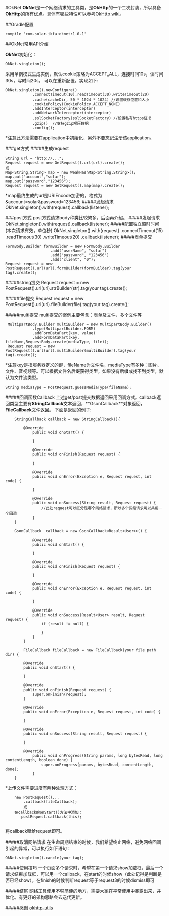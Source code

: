 #OkNet
**OkNet**是一个网络请求的工具类，是**OkHttp**的一个二次封装，所以具备**OkHttp**的所有优点。具体有哪些特性可以参考[OkHttp wiki](https://github.com/square/okhttp/wiki)。

##Gradle配置

	compile 'com.solar.ikfa:oknet:1.0.1'

##OkNet常用API介绍

**OkNet**初始化：

	OkNet.singleton();
	
采用单例模式生成实例，默认cookie策略为ACCEPT_ALL，连接时间10s，读时间30s，写时间20s。
可以在重新配置。实现如下:
	
	OkNet.singleton().newConfigure()
                .connectTimeout(10).readTimeout(30).writeTimeout(20)
                .cache(cacheDir, 50 * 1024 * 1024) //设置缓存位置和大小
                .cookiePolicy(CookiePolicy.ACCEPT_NONE)
                .addInterceptor(interceptor)
                .addNetworkInterceptor(interceptor)
                .sslSocketFactory(sslSocketFactory) //设置私有https证书
                .gzip()  //支持gzip解压数据
                .config();
	
*注意此方法需要在application中初始化，另外不要忘记注册该application。

###get方式
#####生成request

	String url = "http://...";
	Request request = new GetRequest().url(url).create();
	或
	Map<String,String> map = new WeakHashMap<String,String>();
	map.put("account","solar");
	map.put("password","123456");
	Request request = new GetRequest().map(map).create();
	
*map最终生成的url是URIEncode加密的，格式为&account=solar&password=123456;
#####发起请求
	OkNet.singleton().with(request).callback(listener);

###post方式
post方式请求body种类比较繁多，后面再介绍。
#####发起请求
	OkNet.singleton().with(request).callback(listener);
#####配置独立超时时间(本次请求有效，单位秒)
	OkNet.singleton().with(request)
	.connectTimeout(15)
	.readTimeout(30)
	.writeTimeout(20)
	.callback(listener);
#####表单提交

	FormBody.Builder formBuilder = new FormBody.Builder
                        .add("userName", "solar")
                        .add("password", "123456")
                        .add("client", "0");
   	Request request = new PostRequest().url(url).formBuilder(formBuilder).tag(your tag).create();
	
#####string提交
	Request request = new PostRequest().url(url).strBuilder(str).tag(your tag).create();
	
#####file提交
	Request request = new PostRequest().url(url).fileBuilder(file).tag(your tag).create();
	
#####multi提交
multi提交的案例主要包含：表单及文件，多个文件等
	
	 MultipartBody.Builder multiBuilder = new MultipartBody.Builder()
                .type(MultipartBuilder.FORM)
                .addFormDataPart(key, value)
                .addFormDataPart(key, fileName,RequestBody.create(mediaType, file));
     Request request = new PostRequest().url(url).multiBuilder(multiBuilder).tag(your tag).create();
                
*注意key是指服务器定义的键，fileName为文件名，mediaType有多种：图片、文件、音视频等。可以根据文件名后缀获得类型，如果没有后缀或找不到类型，默认为文件流类型。
	
	String mediaType = PostRequest.guessMediaType(fileName);
	
#####回调函数Callback
上述get/post提交数据返回采用回调方式。callback返回类型主要有**StringCallback**文本返回，**GsonCallback<T>**对象返回，**FileCallback**文件返回。
下面是返回的例子:

~~~
	StringCallback callback = new StringCallback(){
	
		@Override
            public void onStart() {
                
            }

            @Override
            public void onFinish(Request request) {
                
            }

            @Override
            public void onError(Exception e, Request request, int code) {

            }

            @Override
            public void onSuccess(String result, Request request) {
                //此处request可以区分是哪个网络请求，所以多个网络请求可以共用一个回调
            }
	}
	
	GsonCallback  callback = new GsonCallback<Result<User>>() {

            @Override
            public void onStart() {
               
            }

            @Override
            public void onFinish(Request request) {
                
            }

            @Override
            public void onError(Exception e, Request request, int code) {

            }

            @Override
            public void onSuccess(Result<User> result, Request request) {
                if (result != null) {
                    
                }
            }
        }
        
        FileCallback fileCallback = new FileCallback(your file path dir) {

        @Override
        public void onStart() {
        	  
        }

        @Override
        public void onFinish(Request request) {
            super.onFinish(request);
        }

        @Override
        public void onError(Exception e, Request request, int code) {

        }

        @Override
        public void onSuccess(String result, Request request) {
            
        }
        
        @Override
            public void onProgress(String params, long bytesRead, long contentLength, boolean done) {
                super.onProgress(params, bytesRead, contentLength, done);
            }
    }
~~~
*上传文件需要进度有两种处理方式：

~~~
	new PostRequest()...
		.callback(fileCallback);
		或
	在callback的onStart()方法中添加：
       postRequest.callback(this);
	
~~~
将callback赋给request即可。

#####取消网络请求
在生命周期结束的时候，我们希望终止网络，避免网络回调引起的异常，可以执行如下语句：

	OkNet.singleton().cancle(your tag);


#####使用技巧
一个页面多个请求时，希望在第一个请求show加载框，最后一个请求结束加载框，可以用一个callback，在start的时候show（此处记得是判断是否已经show），在finish的时候判断request等于request3的时候dismiss即可

	
#####结尾
网络工具使用不够简便的地方，需要大家在平常使用中暴露出来，并优化。有更好的架构思路会去迭代更新。

#####感谢
[okhttp-utils](https://github.com/hongyangAndroid/okhttp-utils)